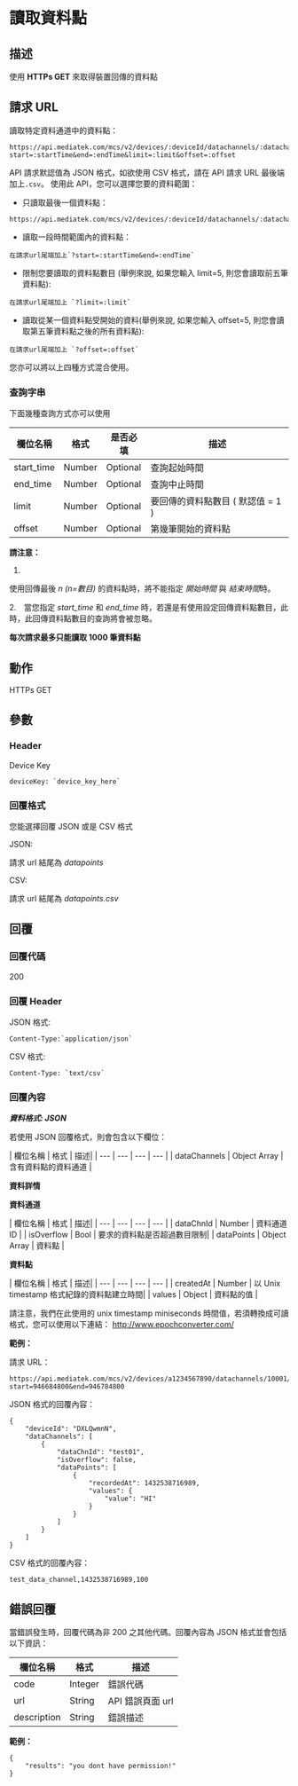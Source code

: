 # 讀取資料點

## 描述

使用 **HTTPs GET** 來取得裝置回傳的資料點


## 請求 URL

讀取特定資料通道中的資料點：

```
https://api.mediatek.com/mcs/v2/devices/:deviceId/datachannels/:datachannelId/datapoints?start=:startTime&end=:endTime&limit=:limit&offset=:offset

```

API 請求默認值為 JSON 格式，如欲使用 CSV 格式，請在 API 請求 URL 最後端加上`.csv`。
使用此 API，您可以選擇您要的資料範圍：

* 只讀取最後一個資料點：
```
https://api.mediatek.com/mcs/v2/devices/:deviceId/datachannels/:datachannelId/datapoints
```


* 讀取一段時間範圍內的資料點：
```
在請求url尾端加上`?start=:startTime&end=:endTime`
```

* 限制您要讀取的資料點數目 (舉例來說, 如果您輸入 limit=5, 則您會讀取前五筆資料點):
```
在請求url尾端加上 `?limit=:limit`
```

* 讀取從某一個資料點受開始的資料(舉例來說, 如果您輸入 offset=5, 則您會讀取第五筆資料點之後的所有資料點):
```
在請求url尾端加上 `?offset=:offset`
```

您亦可以將以上四種方式混合使用。

### 查詢字串
下面幾種查詢方式亦可以使用

| 欄位名稱 | 格式 | 是否必填 |描述|
| --- | --- | --- | --- |
| start_time | Number | Optional | 查詢起始時間 |
| end_time | Number | Optional | 查詢中止時間 |
| limit | Number | Optional | 要回傳的資料點數目 ( 默認值 = 1 ) |
| offset | Number | Optional | 第幾筆開始的資料點 |

**請注意：**

1.
使用回傳最後 *n (n=數目)* 的資料點時，將不能指定 *開始時間* 與 *結束時間*時。

2.　當您指定 *start_time* 和 *end_time* 時，若還是有使用設定回傳資料點數目，此時，此回傳資料點數目的查詢將會被忽略。


**每次請求最多只能讀取 1000 筆資料點**


## 動作
HTTPs GET

## 參數

### Header

Device Key
```
deviceKey: `device_key_here`
```

### 回覆格式
您能選擇回覆 JSON 或是 CSV 格式

JSON:

請求 url 結尾為 *datapoints*


CSV:

請求 url 結尾為 *datapoints.csv*



## 回覆

### 回覆代碼
200

### 回覆 Header
JSON 格式:
```
Content-Type:`application/json`
```
CSV 格式:
```
Content-Type: `text/csv`
```

### 回覆內容

***資料格式: JSON***

若使用 JSON 回覆格式，則會包含以下欄位：

| 欄位名稱 | 格式 | 描述|
| --- | --- | --- | --- |
| dataChannels | Object Array | 含有資料點的資料通道 |

**資料詳情**

**資料通道**

| 欄位名稱 | 格式 | 描述|
| --- | --- | --- | --- |
| dataChnId | Number | 資料通道 ID |
| isOverflow | Bool | 要求的資料點是否超過數目限制|
| dataPoints | Object Array | 資料點 |


**資料點**

| 欄位名稱 | 格式 | 描述|
| --- | --- | --- | --- |
| createdAt | Number | 以 Unix timestamp 格式紀錄的資料點建立時間|
| values | Object | 資料點的值 |

請注意，我們在此使用的 unix timestamp miniseconds 時間值，若須轉換成可讀格式，您可以使用以下連結：
http://www.epochconverter.com/

**範例：**

請求 URL：
```
https://api.mediatek.com/mcs/v2/devices/a1234567890/datachannels/10001/datapoints?start=946684800&end=946784800

```

JSON 格式的回覆內容：

```
{
    "deviceId": "DXLQwmnN",
    "dataChannels": [
        {
            "dataChnId": "test01",
            "isOverflow": false,
            "dataPoints": [
                {
                    "recordedAt": 1432538716989,
                    "values": {
                        "value": "HI"
                    }
                }
            ]
        }
    ]
}
```

CSV 格式的回覆內容：

```
test_data_channel,1432538716989,100
```



## 錯誤回覆

當錯誤發生時，回覆代碼為非 200 之其他代碼。回覆內容為 JSON 格式並會包括以下資訊：


| 欄位名稱 | 格式 |描述|
| --- | --- | --- |
| code | Integer | 錯誤代碼 |
| url | String | API 錯誤頁面 url|
| description | String | 錯誤描述 |



**範例：**

```
{
    "results": "you dont have permission!"
}
```

